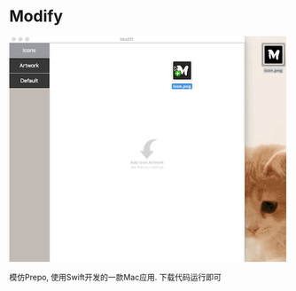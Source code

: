 # Modify
![image](https://github.com/Yanyinghenmei/Modify/raw/master/image.gif)

模仿Prepo, 使用Swift开发的一款Mac应用.
下载代码运行即可
